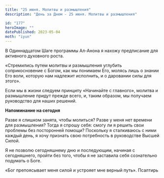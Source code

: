 ```yaml
---
title: "25 июня. Молитвы и размышления"
description: "День за Днем - 25 июня. Молитвы и размышления"

id: "177"
heroImage: ""
datePublished: 2023-05-04
moth: "iyun"
---
```


В Одиннадцатом Шаге программы Ал-Анона я нахожу предписание для активного
духовного роста.

«Стремились путем молитвы и размышления углубить соприкосновение с Богом, как
мы понимаем Его, молясь лишь о знании Его воли, которую нам надлежит
исполнить, и о даровании силы для этого».

Если мы в жизни следуем принципу «Начинайте с главного», молитва и размышление
придут прежде всего, и, таким образом, мы получаем руководство для наших
решений.

**Напоминание на сегодня**

Разве я слишком занята, чтобы молиться? Разве у меня нет времени для
размышления? Тогда я спрошу себя: смогу ли я решить свои проблемы без
посторонней помощи? Поскольку я сталкиваюсь с ними каждый день, я хочу
признать свою потребность в руководстве Высшей Силой.

Я не позволю сегодняшнему дню и последующим, начиная с сегодняшнего, пройти
без того, чтобы я не заставила себя сознательно подумать о Боге.

«Бог препоясывает меня силой и устрояет мне верный путь». Псалтирь

